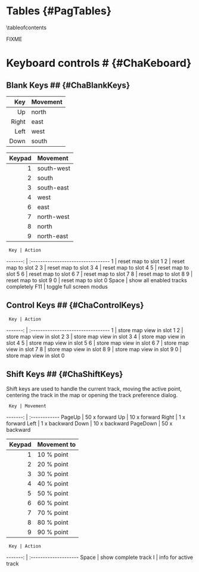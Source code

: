 Tables {#PagTables}
======
\tableofcontents

FIXME

# Keyboard controls # {#ChaKeboard}

## Blank Keys ## {#ChaBlankKeys}

  Key | Movement
----: | :-------
Up    | north
Right | east
Left  | west
Down  | south

Keypad | Movement
-----: | :-------
     1 | south-west
     2 | south
     3 | south-east
     4 | west
     6 | east
     7 | north-west
     8 | north
     9 | north-east

     Key | Action
-------: | :---------------------------------
       1 | reset map to slot 1
       2 | reset map to slot 2
       3 | reset map to slot 3
       4 | reset map to slot 4
       5 | reset map to slot 5
       6 | reset map to slot 6
       7 | reset map to slot 7
       8 | reset map to slot 8
       9 | reset map to slot 9
       0 | reset map to slot 0
   Space | show all enabled tracks completely
     F11 | toggle full screen modus


## Control Keys ## {#ChaControlKeys}

     Key | Action
-------: | :---------------------------------
       1 | store map view in slot 1
       2 | store map view in slot 2
       3 | store map view in slot 3
       4 | store map view in slot 4
       5 | store map view in slot 5
       6 | store map view in slot 6
       7 | store map view in slot 7
       8 | store map view in slot 8
       9 | store map view in slot 9
       0 | store map view in slot 0

## Shift Keys ## {#ChaShiftKeys}

Shift keys are used to handle the current track, moving the active
point, centering the track in the map or opening the track preference
dialog.

     Key | Movement
-------: | :------------
  PageUp | 50 x forward
      Up | 10 x forward
   Right | 1 x forward
    Left | 1 x backward
    Down | 10 x backward
PageDown | 50 x backward

Keypad | Movement to
-----: | :----------
     1 | 10 % point
     2 | 20 % point
     3 | 30 % point
     4 | 40 % point
     5 | 50 % point
     6 | 60 % point
     7 | 70 % point
     8 | 80 % point
     9 | 90 % point

     Key | Action
-------: | :--------------------
   Space | show complete track
       I | info for active track
